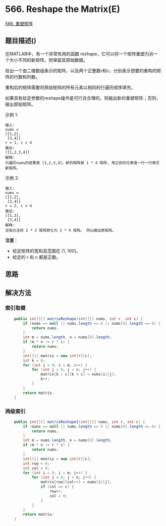 
# 566. Reshape the Matrix(E)
 
[566. 重塑矩阵](https://leetcode-cn.com/problems/reshape-the-matrix/)

## 题目描述()

在MATLAB中，有一个非常有用的函数 reshape，它可以将一个矩阵重塑为另一个大小不同的新矩阵，但保留其原始数据。

给出一个由二维数组表示的矩阵，以及两个正整数r和c，分别表示想要的重构的矩阵的行数和列数。

重构后的矩阵需要将原始矩阵的所有元素以相同的行遍历顺序填充。

如果具有给定参数的reshape操作是可行且合理的，则输出新的重塑矩阵；否则，输出原始矩阵。

示例 1:
```
输入: 
nums = 
[[1,2],
 [3,4]]
r = 1, c = 4
输出: 
[[1,2,3,4]]
解释:
行遍历nums的结果是 [1,2,3,4]。新的矩阵是 1 * 4 矩阵, 用之前的元素值一行一行填充新矩阵。
```

示例 2:
```
输入: 
nums = 
[[1,2],
 [3,4]]
r = 2, c = 4
输出: 
[[1,2],
 [3,4]]
解释:
没有办法将 2 * 2 矩阵转化为 2 * 4 矩阵。 所以输出原矩阵。
```

**注意**：
- 给定矩阵的宽和高范围在 [1, 100]。
- 给定的 r 和 c 都是正数。

## 思路

## 解决方法

### 索引取模

```java
    public int[][] matrixReshape(int[][] nums, int r, int c) {
        if (nums == null || nums.length == 0 || nums[0].length == 0) {
            return nums;
        }
        int m = nums.length, n = nums[0].length;
        if (m * n != r * c) {
            return nums;
        }
        int[][] matrix = new int[r][c];
        int k = 0;
        for (int i = 0; i < m; i++) {
            for (int j = 0; j < n; j++) {
                matrix[k / c][k % c] = nums[i][j];
                k++;
            }
        }
        return matrix;
    }
```

### 两级索引

```java
    public int[][] matrixReshape1(int[][] nums, int r, int c) {
        if (nums == null || nums.length == 0 || nums[0].length == 0) {
            return nums;
        }
        int m = nums.length, n = nums[0].length;
        if (m * n != r * c) {
            return nums;
        }
        int[][] matrix = new int[r][c];
        int row = 0;
        int col = 0;
        for (int i = 0; i < m; i++) {
            for (int j = 0; j < n; j++) {
                matrix[row][col++] = nums[i][j];
                if (col == c) {
                    row++;
                    col = 0;
                }
            }
        }
        return matrix;
    }
```